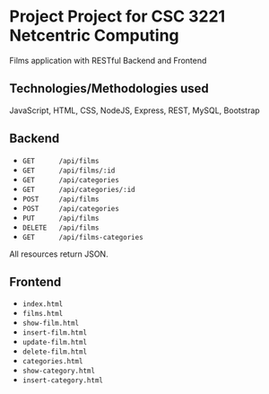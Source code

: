 # Project Project for CSC 3221 Netcentric Computing
Films application with RESTful Backend and Frontend

## Technologies/Methodologies used
JavaScript, HTML, CSS, NodeJS, Express, REST, MySQL, Bootstrap

## Backend
- `GET		/api/films`
- `GET		/api/films/:id`
- `GET		/api/categories`
- `GET		/api/categories/:id`
- `POST		/api/films`
- `POST		/api/categories`
- `PUT		/api/films`
- `DELETE	/api/films`
- `GET		/api/films-categories`

All resources return JSON.

## Frontend

- `index.html`
- `films.html`
- `show-film.html`
- `insert-film.html`
- `update-film.html`
- `delete-film.html`
- `categories.html`
- `show-category.html`
- `insert-category.html`
